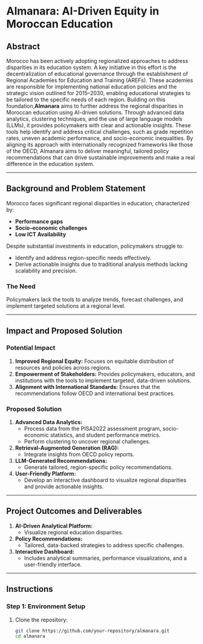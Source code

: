 # Almanara: AI-Driven Equity in Moroccan Education

## Abstract
Morocco has been actively adopting regionalized approaches to address disparities in its education system. A key initiative in this effort is the decentralization of educational governance through the establishment of Regional Academies for Education and Training (AREFs). These academies are responsible for implementing national education policies and the strategic vision outlined for 2015–2030, enabling educational strategies to be tailored to the specific needs of each region.
Building on this foundation,**Almanara** aims to further address the regional disparities in Moroccan education using AI-driven solutions. Through advanced data analytics, clustering techniques, and the use of large language models (LLMs), it provides policymakers with clear and actionable insights. These tools help identify and address critical challenges, such as grade repetition rates, uneven academic performance, and socio-economic inequalities. By aligning its approach with internationally recognized frameworks like those of the OECD, Almanara aims to deliver meaningful, tailored policy recommendations that can drive sustainable improvements and make a real difference in the education system.
 
---

## Background and Problem Statement
Morocco faces significant regional disparities in education, characterized by:
- **Performance gaps**
- **Socio-economic challenges**
- **Low ICT Availability**

Despite substantial investments in education, policymakers struggle to:
- Identify and address region-specific needs effectively.
- Derive actionable insights due to traditional analysis methods lacking scalability and precision.

### The Need
Policymakers lack the tools to analyze trends, forecast challenges, and implement targeted solutions at a regional level.

---

## Impact and Proposed Solution
### Potential Impact
1. **Improved Regional Equity:** Focuses on equitable distribution of resources and policies across regions.
2. **Empowerment of Stakeholders:** Provides policymakers, educators, and institutions with the tools to implement targeted, data-driven solutions.
3. **Alignment with International Standards:** Ensures that the recommendations follow OECD and international best practices.

### Proposed Solution
1. **Advanced Data Analytics:** 
   - Process data from the PISA2022 assessment program, socio-economic statistics, and student performance metrics.
   - Perform clustering to uncover regional challenges.
2. **Retrieval-Augmented Generation (RAG):**
   - Integrate insights from OECD policy reports.
3. **LLM-Generated Recommendations:**
   - Generate tailored, region-specific policy recommendations.
4. **User-Friendly Platform:**
   - Develop an interactive dashboard to visualize regional disparities and provide actionable insights.

---

## Project Outcomes and Deliverables
1. **AI-Driven Analytical Platform:**
   - Visualize regional education disparities.
2. **Policy Recommendations:**
   - Tailored, data-backed strategies to address specific challenges.
3. **Interactive Dashboard:**
   - Includes analytical summaries, performance visualizations, and a user-friendly interface.


---

## Instructions

### Step 1: Environment Setup
1. Clone the repository:
   ```bash
   git clone https://github.com/your-repository/almanara.git
   cd almanara
